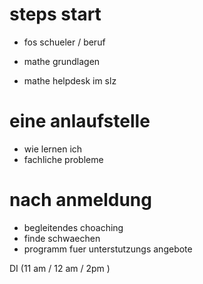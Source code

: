# steps start

- fos schueler / beruf
* mathe grundlagen
- mathe helpdesk im slz

# eine anlaufstelle
- wie lernen ich
- fachliche probleme

# nach anmeldung
- begleitendes choaching
- finde schwaechen
- programm fuer unterstutzungs angebote

DI (11 am  / 12 am / 2pm )